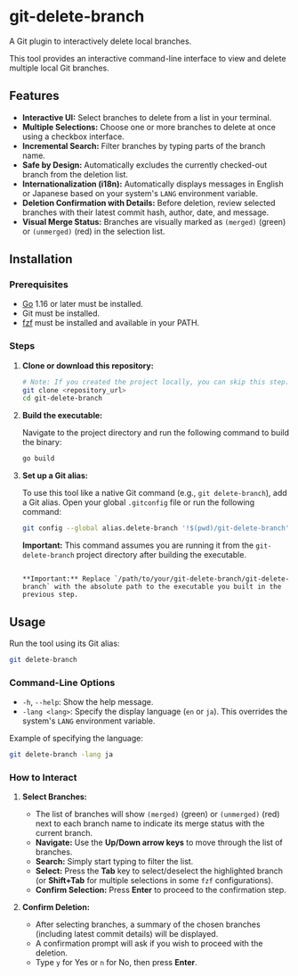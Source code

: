 # git-delete-branch

A Git plugin to interactively delete local branches.

This tool provides an interactive command-line interface to view and delete multiple local Git branches.

## Features

- **Interactive UI:** Select branches to delete from a list in your terminal.
- **Multiple Selections:** Choose one or more branches to delete at once using a checkbox interface.
- **Incremental Search:** Filter branches by typing parts of the branch name.
- **Safe by Design:** Automatically excludes the currently checked-out branch from the deletion list.
- **Internationalization (i18n):** Automatically displays messages in English or Japanese based on your system's `LANG` environment variable.
- **Deletion Confirmation with Details:** Before deletion, review selected branches with their latest commit hash, author, date, and message.
- **Visual Merge Status:** Branches are visually marked as `(merged)` (green) or `(unmerged)` (red) in the selection list.

## Installation

### Prerequisites

- [Go](https://golang.org/doc/install) 1.16 or later must be installed.
- Git must be installed.
- [fzf](https://github.com/junegunn/fzf#installation) must be installed and available in your PATH.

### Steps

1.  **Clone or download this repository:**

    ```sh
    # Note: If you created the project locally, you can skip this step.
    git clone <repository_url>
    cd git-delete-branch
    ```

2.  **Build the executable:**

    Navigate to the project directory and run the following command to build the binary:

    ```sh
    go build
    ```

3.  **Set up a Git alias:**

    To use this tool like a native Git command (e.g., `git delete-branch`), add a Git alias. Open your global `.gitconfig` file or run the following command:

    ```sh
    git config --global alias.delete-branch '!$(pwd)/git-delete-branch'
    ```

    **Important:** This command assumes you are running it from the `git-delete-branch` project directory after building the executable.
    ```

    **Important:** Replace `/path/to/your/git-delete-branch/git-delete-branch` with the absolute path to the executable you built in the previous step.

## Usage

Run the tool using its Git alias:

```sh
git delete-branch
```

### Command-Line Options

- `-h`, `--help`: Show the help message.
- `-lang <lang>`: Specify the display language (`en` or `ja`). This overrides the system's `LANG` environment variable.

Example of specifying the language:

```sh
git delete-branch -lang ja
```

### How to Interact

1.  **Select Branches:**
    - The list of branches will show `(merged)` (green) or `(unmerged)` (red) next to each branch name to indicate its merge status with the current branch.
    - **Navigate:** Use the **Up/Down arrow keys** to move through the list of branches.
    - **Search:** Simply start typing to filter the list.
    - **Select:** Press the **Tab** key to select/deselect the highlighted branch (or **Shift+Tab** for multiple selections in some `fzf` configurations).
    - **Confirm Selection:** Press **Enter** to proceed to the confirmation step.

2.  **Confirm Deletion:**
    - After selecting branches, a summary of the chosen branches (including latest commit details) will be displayed.
    - A confirmation prompt will ask if you wish to proceed with the deletion.
    - Type `y` for Yes or `n` for No, then press **Enter**.
